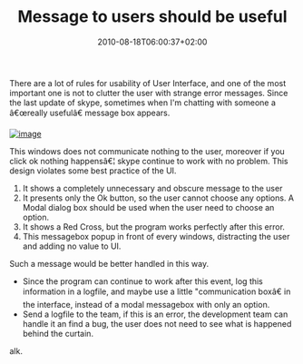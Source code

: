 ﻿---
title: "Message to users should be useful"
description: ""
date: 2010-08-18T06:00:37+02:00
draft: false
tags: [Architecture]
categories: [Software Architecture]
---
There are a lot of rules for usability of User Interface, and one of the most important one is not to clutter the user with strange error messages. Since the last update of skype, sometimes when I'm chatting with someone a â€œreally usefulâ€ message box appears.

[![image](https://www.codewrecks.com/blog/wp-content/uploads/2010/08/image_thumb3.png "image")](https://www.codewrecks.com/blog/wp-content/uploads/2010/08/image5.png)

This windows does not communicate nothing to the user, moreover if you click ok nothing happensâ€¦ skype continue to work with no problem. This design violates some best practice of the UI.

1. It shows a completely unnecessary and obscure message to the user
2. It presents only the Ok button, so the user cannot choose any options. A Modal dialog box should be used when the user need to choose an option.
3. It shows a Red Cross, but the program works perfectly after this error.
4. This messagebox popup in front of every windows, distracting the user and adding no value to UI.

Such a message would be better handled in this way.

- Since the program can continue to work after this event, log this information in a logfile, and maybe use a little "communication boxâ€ in the interface, instead of a modal messagebox with only an option.
- Send a logfile to the team, if this is an error, the development team can handle it an find a bug, the user does not need to see what is happened behind the curtain.

alk.

